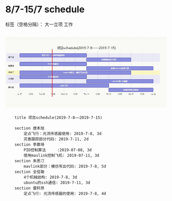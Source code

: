 ﻿# 8/7-15/7 schedule

标签（空格分隔）： 大一立项 工作

![](../img/img_0708.JPG)
---

```gantt
    title 项目schedule(2019-7-8——2019-7-15)
    
    section 唐本旭
        定点飞行：光流传感器使用: 2019-7-8, 3d
        完善跟踪部分代码: 2019-7-11, 2d
    section 李慕琦
        PID控制算法     :2019-07-08, 3d
        使用mavlink控制飞机: 2019-07-11, 3d
    section 朱思汀
        mavlink部分：模仿写出代码: 2019-7-8, 5d
    section 全佳璇
        4个机械结构: 2019-7-8, 3d
        ubuntu的ssh通信: 2019-7-11, 3d
    section 雷轩昂
        定点飞行: 光流传感器的使用: 2019-7-8, 4d
        
```
